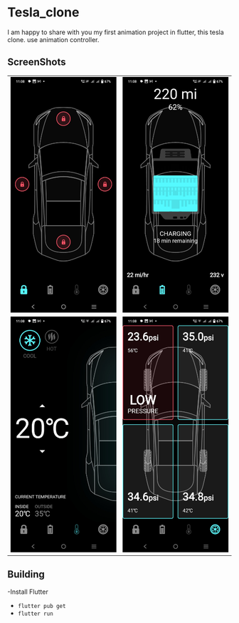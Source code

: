 # Tesla_clone

I am happy to share with you my first animation project in flutter, this tesla clone.
use animation controller.

## ScreenShots

<table>
    <tr>
        <td><img src="assets/images/image1.jpg" width="500" /></td>
        <td><img src="assets/images/image2.jpg" width="500" /></td>
    </tr>
    <tr>
        <td><img src="assets/images/image3.jpg" width="500" /></td>
        <td><img src="assets/images/image4.jpg" width="500" /></td>
    </tr>
</table>


## Building

-Install Flutter
- `flutter pub get`
- `flutter run`

